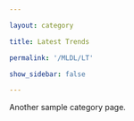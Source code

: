 ```yaml
---

layout: category

title: Latest Trends

permalink: '/MLDL/LT'

show_sidebar: false

---
```


Another sample category page.
